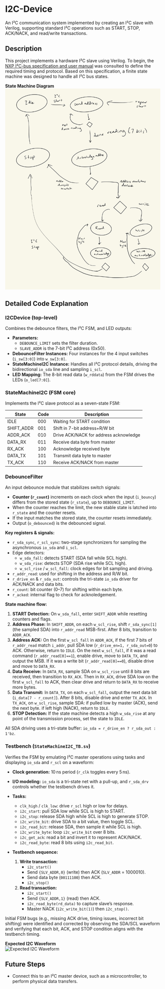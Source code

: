 # I2C-Device

An I²C communication system implemented by creating an I²C slave with Verilog, supporting standard I²C operations such as START, STOP, ACK/NACK, and read/write transactions.

## Description

This project implements a hardware I²C slave using Verilog. To begin, the [NXP I²C-bus specification and user manual](https://www.nxp.com/docs/en/user-guide/UM10204.pdf) was consulted to define the required timing and protocol. Based on this specification, a finite state machine was designed to handle all I²C bus states.

**State Machine Diagram**  
![State Machine Diagram](https://github.com/DanKim15/I2C-Device/blob/main/i2c_state_diagram.jpg)

## Detailed Code Explanation

### I2CDevice (top-level)
Combines the debounce filters, the I²C FSM, and LED outputs:
- **Parameters:**
  - `DEBOUNCE_LIMIT` sets the filter duration.
  - `SLAVE_ADDR` is the 7-bit I²C address (0x50).
- **DebounceFilter Instances:**
  Four instances for the 4 input switches (`i_sw[3:0]`) into `w_sw[3:0]`.
- **StateMachineI2C Instance:**
  Handles all I²C protocol details, driving the bidirectional `io_sda` line and sampling `i_scl`.
- **LED Mapping:**
  The 8-bit read data (`w_rddata`) from the FSM drives the LEDs (`o_led[7:0]`).

### StateMachineI2C (FSM core)
Implements the I²C slave protocol as a seven-state FSM:

| State         | Code | Description |
|---------------|------|-------------|
| IDLE          | 000  | Waiting for START condition |
| SHIFT_ADDR    | 001  | Shift in 7-bit address+R/W bit |
| ADDR_ACK      | 010  | Drive ACK/NACK for address acknowledge |
| DATA_RX       | 011  | Receive data byte from master |
| RX_ACK        | 100  | Acknowledge received byte |
| DATA_TX       | 101  | Transmit data byte to master |
| TX_ACK        | 110  | Receive ACK/NACK from master |

### DebounceFilter
An input debounce module that stabilizes switch signals:
- **Counter (`r_count`)** increments on each clock when the input (`i_bouncy`) differs from the stored state (`r_state`), up to `DEBOUNCE_LIMIT`.
- When the counter reaches the limit, the new stable state is latched into `r_state` and the counter resets.
- If the input matches the stored state, the counter resets immediately.
- Output (`o_debounced`) is the debounced signal.

**Key registers & signals:**
- `r_sda_sync`, `r_scl_sync`: two-stage synchronizers for sampling the asynchronous `io_sda` and `i_scl`.
- Edge detectors:
  - `w_sda_fall`: detects START (SDA fall while SCL high).
  - `w_sda_rise`: detects STOP (SDA rise while SCL high).
  - `w_scl_rise` / `w_scl_fall`: clock edges for bit sampling and driving.
- `r_addr_read`: used for shifting in the address and R/W bit.
- `r_drive_en` & `r_sda_out`: controls the tri-state `io_sda` driver for ACK/NACK and data bits.
- `r_count`: bit counter (0–7) for shifting within each byte.
- `r_acked`: internal flag to check for acknoledgement.

**State machine flow:**
1. **START Detection:** On `w_sda_fall`, enter `SHIFT_ADDR` while resetting counters and flags.
2. **Address Phase:** In `SHIFT_ADDR`, on each `w_scl_rise`, shift `r_sda_sync[1]` (the sampled SDA) into `r_addr_read` MSB-first. After 8 bits, transition to `ADDR_ACK`.
3. **Address ACK:** On the first `w_scl_fall` in `ADDR_ACK`, if the first 7 bits of `r_addr_read` match `i_addr`, pull SDA low (`r_drive_en=1, r_sda_out=0`) to ACK. Otherwise, return to `IDLE`. On the next `w_scl_fall`, if it was a read command (`r_addr_read[0]==1`), enable drive, move to `DATA_TX`, and output the MSB. If it was a write bit (`r_addr_read[0]==0`), disable drive and move to `DATA_RX`.
4. **Data Receive:** In `DATA_RX`, sample SDA on `w_scl_rise` until 8 bits are received, then transition to `RX_ACK`. Then in `RX_ACK`, drive SDA low on the first `w_scl_fall` to ACK, then clear drive and return to `DATA_RX` to receive more bytes.
5. **Data Transmit:** In `DATA_TX`, on each `w_scl_fall`, output the next data bit (`i_data[7 - r_count]`). After 8 bits, disable drive and enter `TX_ACK`. In `TX_ACK`, on `w_scl_rise`, sample SDA: if pulled low by master (ACK), send the next byte. if left high (NACK), return to `IDLE`.
6. **STOP Detection:** If the state machine detects a high `w_sda_rise` at any point of the transmission process, set the state to `IDLE`.

All SDA driving uses a tri-state buffer: `io_sda = r_drive_en ? r_sda_out : 1'bz`.

### Testbench (`StateMachineI2C_TB.sv`)
Verifies the FSM by emulating I²C master operations using tasks and displaying `io_sda` and `r_scl` on a waveform:

- **Clock generation:** 10 ns period (`r_clk` toggles every 5 ns).
- **I/O modeling:** `io_sda` is a tri-state net with a pull-up, and `r_sda_drv` controls whether the testbench drives it.
- **Tasks:**
  - `clk_high` / `clk_low`: drive `r_scl` high or low for delays.
  - `i2c_start`: pull SDA low while SCL is high to START.
  - `i2c_stop`: release SDA high while SCL is high to generate STOP.
  - `i2c_write_bit`: drive SDA to a bit value, then toggle SCL.
  - `i2c_read_bit`: release SDA, then sample it while SCL is high.
  - `i2c_write_byte`: loop `i2c_write_bit` over 8 bits.
  - `i2c_get_ack`: read a bit and invert it to represent ACK/NACK.
  - `i2c_read_byte`: read 8 bits using `i2c_read_bit`.

- **Testbench sequence:**
  1. **Write transaction:**
     - `i2c_start()`
     - Send `{SLV_ADDR,0}` (write) then ACK (`SLV_ADDR` = 1000010).
     - Send data byte (`00111100`) then ACK.
     - `i2c_stop()`
  2. **Read transaction:**
     - `i2c_start()`
     - Send `{SLV_ADDR,1}` (read) then ACK.
     - `i2c_read_byte(rd_data)` to capture slave’s response.
     - Master NACK (`i2c_write_bit(1)`) then `i2c_stop()`.

Initial FSM bugs (e.g., missing ACK drive, timing issues, incorrect bit shifting) were identified and corrected by observing the SDA/SCL waveform and verifying that each bit, ACK, and STOP condition aligns with the testbench timing.

**Expected I2C Waveform**  
![Expected I2C Waveform]()

## Future Steps

- Connect this to an I²C master device, such as a microcontroller, to perform physical data transfers.  

